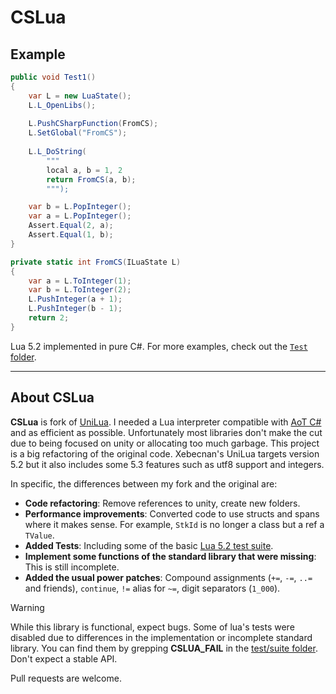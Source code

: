 # CSLua

## Example

```cs
public void Test1()
{
    var L = new LuaState();
    L.L_OpenLibs();
    
    L.PushCSharpFunction(FromCS);
    L.SetGlobal("FromCS");
    
    L.L_DoString(
        """
        local a, b = 1, 2
        return FromCS(a, b);
        """);

    var b = L.PopInteger();
    var a = L.PopInteger();
    Assert.Equal(2, a);
    Assert.Equal(1, b);
}

private static int FromCS(ILuaState L)
{
    var a = L.ToInteger(1);
    var b = L.ToInteger(2);
    L.PushInteger(a + 1);
    L.PushInteger(b - 1);
    return 2;
}
```

Lua 5.2 implemented in pure C#. For more examples, check out the [`Test` folder](Test/).

---

## About CSLua

**CSLua** is fork of [UniLua](https://github.com/xebecnan/UniLua). I needed a Lua interpreter compatible with [AoT C#](https://learn.microsoft.com/en-us/dotnet/core/deploying/native-aot/) and as efficient as possible. Unfortunately most libraries don't make the cut due to being focused on unity or allocating too much garbage.
This project is a big refactoring of the original code. Xebecnan's UniLua targets version 5.2 but it also includes some 5.3 features such as utf8 support and integers.

In specific, the differences between my fork and the original are:

* **Code refactoring**: Remove references to unity, create new folders.
* **Performance improvements**: Converted code to use structs and spans where it makes sense. For example, `StkId` is no longer a class but a ref a `TValue`.
* **Added Tests**: Including some of the basic [Lua 5.2 test suite](https://www.lua.org/tests/).
* **Implement some functions of the standard library that were missing**: This is still incomplete.
* **Added the usual power patches**: Compound assignments (`+=`, `-=`, `..=` and friends), `continue`, `!=` alias for `~=`, digit separators (`1_000`).

> [!WARNING]
> While this library is functional, expect bugs. Some of lua's tests were disabled due to differences in the implementation or incomplete standard library. You can find them by grepping **CSLUA_FAIL** in the [test/suite folder](Test/suite). Don't expect a stable API.


Pull requests are welcome.